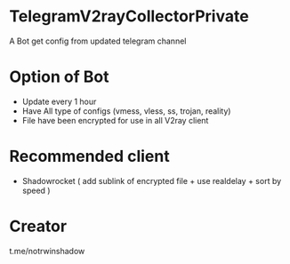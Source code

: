 # TelegramV2rayCollectorPrivate

A Bot get config from updated telegram channel

# Option of Bot
* Update every 1 hour
* Have All type of configs (vmess, vless, ss, trojan, reality)
* File have been encrypted for use in all V2ray client

# Recommended client
* Shadowrocket ( add sublink of encrypted file + use realdelay + sort by speed ) 

# Creator
t.me/notrwinshadow
